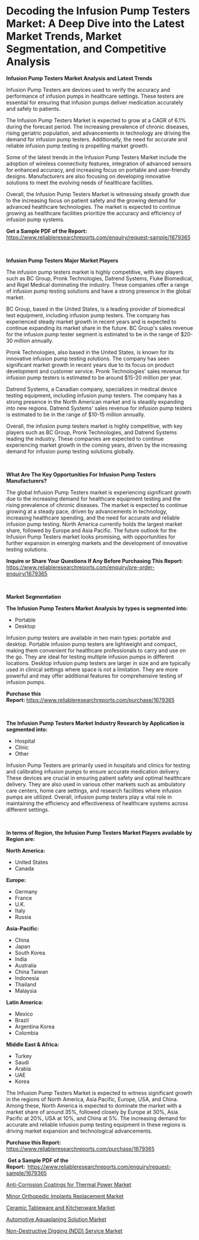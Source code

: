 <p><h1>Decoding the Infusion Pump Testers Market: A Deep Dive into the Latest Market Trends, Market Segmentation, and Competitive Analysis</h1></p><p><strong>Infusion Pump Testers Market Analysis and Latest Trends</strong></p>
<p><p>Infusion Pump Testers are devices used to verify the accuracy and performance of infusion pumps in healthcare settings. These testers are essential for ensuring that infusion pumps deliver medication accurately and safely to patients.</p><p>The Infusion Pump Testers Market is expected to grow at a CAGR of 6.1% during the forecast period. The increasing prevalence of chronic diseases, rising geriatric population, and advancements in technology are driving the demand for infusion pump testers. Additionally, the need for accurate and reliable infusion pump testing is propelling market growth.</p><p>Some of the latest trends in the Infusion Pump Testers Market include the adoption of wireless connectivity features, integration of advanced sensors for enhanced accuracy, and increasing focus on portable and user-friendly designs. Manufacturers are also focusing on developing innovative solutions to meet the evolving needs of healthcare facilities.</p><p>Overall, the Infusion Pump Testers Market is witnessing steady growth due to the increasing focus on patient safety and the growing demand for advanced healthcare technologies. The market is expected to continue growing as healthcare facilities prioritize the accuracy and efficiency of infusion pump systems.</p></p>
<p><strong>Get a Sample PDF of the Report:&nbsp;</strong> <a href="https://www.reliableresearchreports.com/enquiry/request-sample/1679365">https://www.reliableresearchreports.com/enquiry/request-sample/1679365</a></p>
<p>&nbsp;</p>
<p><strong>Infusion Pump Testers Major Market Players</strong></p>
<p><p>The infusion pump testers market is highly competitive, with key players such as BC Group, Pronk Technologies, Datrend Systems, Fluke Biomedical, and Rigel Medical dominating the industry. These companies offer a range of infusion pump testing solutions and have a strong presence in the global market.</p><p>BC Group, based in the United States, is a leading provider of biomedical test equipment, including infusion pump testers. The company has experienced steady market growth in recent years and is expected to continue expanding its market share in the future. BC Group's sales revenue for the infusion pump tester segment is estimated to be in the range of $20-30 million annually.</p><p>Pronk Technologies, also based in the United States, is known for its innovative infusion pump testing solutions. The company has seen significant market growth in recent years due to its focus on product development and customer service. Pronk Technologies' sales revenue for infusion pump testers is estimated to be around $15-20 million per year.</p><p>Datrend Systems, a Canadian company, specializes in medical device testing equipment, including infusion pump testers. The company has a strong presence in the North American market and is steadily expanding into new regions. Datrend Systems' sales revenue for infusion pump testers is estimated to be in the range of $10-15 million annually.</p><p>Overall, the infusion pump testers market is highly competitive, with key players such as BC Group, Pronk Technologies, and Datrend Systems leading the industry. These companies are expected to continue experiencing market growth in the coming years, driven by the increasing demand for infusion pump testing solutions globally.</p></p>
<p>&nbsp;</p>
<p><strong>What Are The Key Opportunities For Infusion Pump Testers Manufacturers?</strong></p>
<p><p>The global Infusion Pump Testers market is experiencing significant growth due to the increasing demand for healthcare equipment testing and the rising prevalence of chronic diseases. The market is expected to continue growing at a steady pace, driven by advancements in technology, increasing healthcare spending, and the need for accurate and reliable infusion pump testing. North America currently holds the largest market share, followed by Europe and Asia Pacific. The future outlook for the Infusion Pump Testers market looks promising, with opportunities for further expansion in emerging markets and the development of innovative testing solutions.</p></p>
<p><strong>Inquire or Share Your Questions If Any Before Purchasing This Report:</strong> <a href="https://www.reliableresearchreports.com/enquiry/pre-order-enquiry/1679365">https://www.reliableresearchreports.com/enquiry/pre-order-enquiry/1679365</a></p>
<p>&nbsp;</p>
<p><strong>Market Segmentation</strong></p>
<p><strong>The Infusion Pump Testers Market Analysis by types is segmented into:</strong></p>
<p><ul><li>Portable</li><li>Desktop</li></ul></p>
<p><p>Infusion pump testers are available in two main types: portable and desktop. Portable infusion pump testers are lightweight and compact, making them convenient for healthcare professionals to carry and use on the go. They are ideal for testing multiple infusion pumps in different locations. Desktop infusion pump testers are larger in size and are typically used in clinical settings where space is not a limitation. They are more powerful and may offer additional features for comprehensive testing of infusion pumps.</p></p>
<p><strong>Purchase this Report:&nbsp;</strong><a href="https://www.reliableresearchreports.com/purchase/1679365">https://www.reliableresearchreports.com/purchase/1679365</a></p>
<p>&nbsp;</p>
<p><strong>The Infusion Pump Testers Market Industry Research by Application is segmented into:</strong></p>
<p><ul><li>Hospital</li><li>Clinic</li><li>Other</li></ul></p>
<p><p>Infusion Pump Testers are primarily used in hospitals and clinics for testing and calibrating infusion pumps to ensure accurate medication delivery. These devices are crucial in ensuring patient safety and optimal healthcare delivery. They are also used in various other markets such as ambulatory care centers, home care settings, and research facilities where infusion pumps are utilized. Overall, infusion pump testers play a vital role in maintaining the efficiency and effectiveness of healthcare systems across different settings.</p></p>
<p>&nbsp;</p>
<p><strong>In terms of Region, the Infusion Pump Testers Market Players available by Region are:</strong></p>
<p>
    <p> <strong> North America: </strong>
        <ul>
            <li>United States</li>
            <li>Canada</li>
        </ul>
        </p> 
    <p> <strong> Europe: </strong>
        <ul>
            <li>Germany</li>
            <li>France</li>
            <li>U.K.</li>
            <li>Italy</li>
            <li>Russia</li>
        </ul>
        </p> 
    <p> <strong> Asia-Pacific: </strong>
        <ul>
            <li>China</li>
            <li>Japan</li>
            <li>South Korea</li>
            <li>India</li>
            <li>Australia</li>
            <li>China Taiwan</li>
            <li>Indonesia</li>
            <li>Thailand</li>
            <li>Malaysia</li>
        </ul>
        </p> 
    <p> <strong> Latin America: </strong>
        <ul>
            <li>Mexico</li>
            <li>Brazil</li>
            <li>Argentina Korea</li>
            <li>Colombia</li>
        </ul>
        </p> 
    <p> <strong> Middle East & Africa: </strong>
        <ul>
            <li>Turkey</li>
            <li>Saudi</li>
            <li>Arabia</li>
            <li>UAE</li>
            <li>Korea</li>
        </ul>
    </p>
    </p>
<p><p>The Infusion Pump Testers Market is expected to witness significant growth in the regions of North America, Asia Pacific, Europe, USA, and China. Among these, North America is expected to dominate the market with a market share of around 35%, followed closely by Europe at 30%, Asia Pacific at 20%, USA at 10%, and China at 5%. The increasing demand for accurate and reliable infusion pump testing equipment in these regions is driving market expansion and technological advancements.</p></p>
<p><strong>Purchase this Report: </strong><a href="https://www.reliableresearchreports.com/purchase/1679365">https://www.reliableresearchreports.com/purchase/1679365</a></p>
<p>&nbsp;<strong>Get a Sample PDF of the Report:&nbsp;&nbsp;</strong><a href="https://www.reliableresearchreports.com/enquiry/request-sample/1679365">https://www.reliableresearchreports.com/enquiry/request-sample/1679365</a></p>
<p><strong></strong></p>
<p><p><a href="https://github.com/Chiragrp22/Market-Research-Report-List-3/blob/main/anti-corrosion-coatings-for-thermal-power-market.md">Anti-Corrosion Coatings for Thermal Power Market</a></p><p><a href="https://issuu.com/reportprime-2/docs/minor-orthopedic-implants-replacement-market-size-">Minor Orthopedic Implants Replacement Market</a></p><p><a href="https://github.com/lababdou/Market-Research-Report-List-2/blob/main/ceramic-tableware-and-kitchenware-market.md">Ceramic Tableware and Kitchenware Market</a></p><p><a href="https://medium.com/@nicholasdean856/automotive-aquaplaning-solution-market-the-key-to-successful-business-strategy-forecast-till-2031-4945340d1d52">Automotive Aquaplaning Solution Market</a></p><p><a href="https://medium.com/@nicholasdean856/non-destructive-digging-ndd-service-market-furnishes-information-on-market-share-market-trends-b5c97e22344d">Non-Destructive Digging (NDD) Service Market</a></p></p>